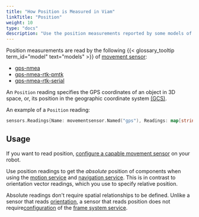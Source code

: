 ```yaml
---
title: "How Position is Measured in Viam"
linkTitle: "Position"
weight: 10
type: "docs"
description: "Use the position measurements reported by some models of movement sensor."
---
```


Position measurements are read by the following {{< glossary_tooltip term_id="model" text="models" >}} of [movement sensor](/components/movement-sensor/):

- [gps-nmea](/components/movement-sensor/gps/gps-nmea/)
- [gps-nmea-rtk-pmtk](/components/movement-sensor/gps/gps-nmea-rtk-pmtk/)
- [gps-nmea-rtk-serial](/components/movement-sensor/gps/gps-nmea-rtk-serial/)

An `Position` reading specifies the GPS coordinates of an object in 3D space, or, its position in the geographic coordinate system [(GCS)](https://en.wikipedia.org/wiki/Geographic_coordinate_system).

An example of a `Position` reading:

``` go
sensors.Readings{Name: movementsensor.Named("gps"), Readings: map[string]interface{}{"a": 4.5, "b": 5.6, "c": 6.7}}
```

## Usage

If you want to read position, [configure a capable movement sensor](/components/movement-sensor/#configuration) on your robot.

Use position readings to get the *absolute* position of components when using the [motion service](/services/motion/) and [navigation service](/services/navigation/).
This is in contrast to orientation vector readings, which you use to specify relative position.

Absolute readings don't require spatial relationships to be defined.
Unlike a sensor that reads [orientation](/services/navigation/orientation/), a sensor that reads position does not require[configuration](/manage/configuration/) of the [frame system service](/services/frame-system/).
